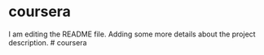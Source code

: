 # coursera
I am editing the README file. Adding some more details about the project description.
#   c o u r s e r a  
 